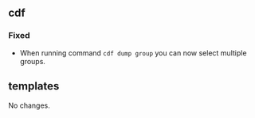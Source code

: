## cdf 

### Fixed

- When running command `cdf dump group` you can now select multiple
groups.

## templates

No changes.